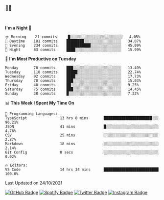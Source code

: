 ### 🤙🍺

<!-- <a href="https://github-readme-stats.vercel.app/api?username=hzak2xx&count_private=true&show_icons=true&theme=dracula">
  <img align="center" src="https://github-readme-stats.vercel.app/api?username=hzak2xx&count_private=true&show_icons=true&theme=dracula" />
</a>
</br> -->
</br>

<!--START_SECTION:waka-->
**I'm a Night 🦉** 

```text
🌞 Morning    21 commits     █░░░░░░░░░░░░░░░░░░░░░░░░   4.05% 
🌆 Daytime    181 commits    ████████░░░░░░░░░░░░░░░░░   34.87% 
🌃 Evening    234 commits    ███████████░░░░░░░░░░░░░░   45.09% 
🌙 Night      83 commits     ████░░░░░░░░░░░░░░░░░░░░░   15.99%

```
📅 **I'm Most Productive on Tuesday** 

```text
Monday       70 commits     ███░░░░░░░░░░░░░░░░░░░░░░   13.49% 
Tuesday      118 commits    █████░░░░░░░░░░░░░░░░░░░░   22.74% 
Wednesday    92 commits     ████░░░░░░░░░░░░░░░░░░░░░   17.73% 
Thursday     78 commits     ███░░░░░░░░░░░░░░░░░░░░░░   15.03% 
Friday       48 commits     ██░░░░░░░░░░░░░░░░░░░░░░░   9.25% 
Saturday     75 commits     ███░░░░░░░░░░░░░░░░░░░░░░   14.45% 
Sunday       38 commits     █░░░░░░░░░░░░░░░░░░░░░░░░   7.32%

```


📊 **This Week I Spent My Time On** 

```text
💬 Programming Languages: 
TypeScript               13 hrs 8 mins       ██████████████████████░░░   90.21% 
JSON                     41 mins             █░░░░░░░░░░░░░░░░░░░░░░░░   4.76% 
CSV                      25 mins             ░░░░░░░░░░░░░░░░░░░░░░░░░   2.87% 
Markdown                 18 mins             ░░░░░░░░░░░░░░░░░░░░░░░░░   2.14% 
Git Config               0 secs              ░░░░░░░░░░░░░░░░░░░░░░░░░   0.02%

🔥 Editors: 
VS Code                  14 hrs 34 mins      █████████████████████████   100.0%

```


 Last Updated on 24/10/2021
<!--END_SECTION:waka-->

[![GitHub Badge](https://img.shields.io/badge/GitHub-100000?style=for-the-badge&logo=github&logoColor=white)](https://github.com/hzak2xx)
[![Spotify Badge](https://img.shields.io/badge/Spotify-1ED760?&style=for-the-badge&logo=spotify&logoColor=white)](https://open.spotify.com/user/uf90s6sbbh75a1mt44clkhkvf)
[![Twitter Badge](https://img.shields.io/badge/Twitter-1DA1F2?style=for-the-badge&logo=twitter&logoColor=white)](https://twitter.com/hzak2xx)
[![Instagram Badge](https://img.shields.io/badge/Instagram-E4405F?style=for-the-badge&logo=instagram&logoColor=white)](https://www.instagram.com/hzak2xx/)
